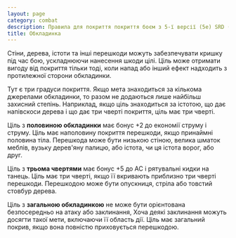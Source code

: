 ```yaml
---
layout: page
category: combat
description: Правила для покриття покриття боєм з 5-ї версії (5e) SRD (Документація по Системній Документації).
title: Обкладинка
---
```

Стіни, дерева, істоти та інші перешкоди можуть забезпечувати кришку під час бою, ускладнюючи нанесення шкоди цілі. Ціль може отримати вигоду від покриття тільки тоді, коли напад або інший ефект надходить з протилежної сторони обкладинки.

Тут є три градуси покриття. Якщо мета знаходиться за кількома джерелами обкладинки, то разом не додаються лише найбільш захисний степінь. Наприклад, якщо ціль знаходиться за істотою, що дає напівскоси дерева і що дає три чверті покриття, ціль має три чверті.

Ціль з **половиною обкладинки** має бонус +2 до економії струму і струму. Ціль має наполовину покриття перешкоди, якщо принаймні половина тіла. Перешкода може бути низькою стіною, велика шматок меблів, вузьку дерев'яну палицю, або істота, чи ця істота ворог, або друг.

Ціль з **трьома чвертями** має бонус +5 до AC і рятувальні кидки на танець. Ціль має три чверті, якщо її вкривають приблизно три чверті перешкоди. Перешкодою може бути опускниця, стріла або товстий стовбур дерева.

Ціль з **загальною обкладинкою** не може бути орієнтована безпосередньо на атаку або заклинання, Хоча деякі заклинання можуть досягти такої мети, включаючи її область дії. Ціль має загальний покрив, якщо вона повністю приховується перешкодою.
